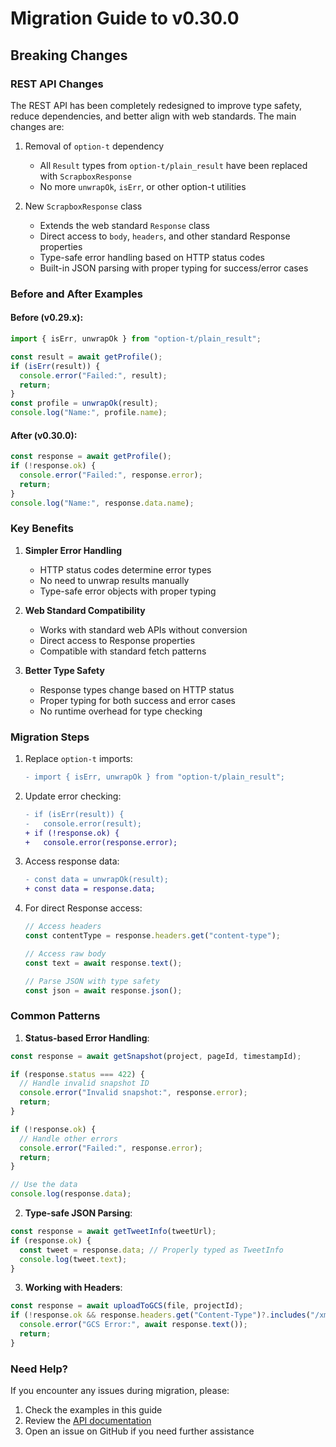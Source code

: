# Migration Guide to v0.30.0

## Breaking Changes

### REST API Changes

The REST API has been completely redesigned to improve type safety, reduce
dependencies, and better align with web standards. The main changes are:

1. Removal of `option-t` dependency
   - All `Result` types from `option-t/plain_result` have been replaced with
     `ScrapboxResponse`
   - No more `unwrapOk`, `isErr`, or other option-t utilities

2. New `ScrapboxResponse` class
   - Extends the web standard `Response` class
   - Direct access to `body`, `headers`, and other standard Response properties
   - Type-safe error handling based on HTTP status codes
   - Built-in JSON parsing with proper typing for success/error cases

### Before and After Examples

#### Before (v0.29.x):

```typescript
import { isErr, unwrapOk } from "option-t/plain_result";

const result = await getProfile();
if (isErr(result)) {
  console.error("Failed:", result);
  return;
}
const profile = unwrapOk(result);
console.log("Name:", profile.name);
```

#### After (v0.30.0):

```typescript
const response = await getProfile();
if (!response.ok) {
  console.error("Failed:", response.error);
  return;
}
console.log("Name:", response.data.name);
```

### Key Benefits

1. **Simpler Error Handling**
   - HTTP status codes determine error types
   - No need to unwrap results manually
   - Type-safe error objects with proper typing

2. **Web Standard Compatibility**
   - Works with standard web APIs without conversion
   - Direct access to Response properties
   - Compatible with standard fetch patterns

3. **Better Type Safety**
   - Response types change based on HTTP status
   - Proper typing for both success and error cases
   - No runtime overhead for type checking

### Migration Steps

1. Replace `option-t` imports:
   ```diff
   - import { isErr, unwrapOk } from "option-t/plain_result";
   ```

2. Update error checking:
   ```diff
   - if (isErr(result)) {
   -   console.error(result);
   + if (!response.ok) {
   +   console.error(response.error);
   ```

3. Access response data:
   ```diff
   - const data = unwrapOk(result);
   + const data = response.data;
   ```

4. For direct Response access:
   ```typescript
   // Access headers
   const contentType = response.headers.get("content-type");

   // Access raw body
   const text = await response.text();

   // Parse JSON with type safety
   const json = await response.json();
   ```

### Common Patterns

1. **Status-based Error Handling**:

```typescript
const response = await getSnapshot(project, pageId, timestampId);

if (response.status === 422) {
  // Handle invalid snapshot ID
  console.error("Invalid snapshot:", response.error);
  return;
}

if (!response.ok) {
  // Handle other errors
  console.error("Failed:", response.error);
  return;
}

// Use the data
console.log(response.data);
```

2. **Type-safe JSON Parsing**:

```typescript
const response = await getTweetInfo(tweetUrl);
if (response.ok) {
  const tweet = response.data; // Properly typed as TweetInfo
  console.log(tweet.text);
}
```

3. **Working with Headers**:

```typescript
const response = await uploadToGCS(file, projectId);
if (!response.ok && response.headers.get("Content-Type")?.includes("/xml")) {
  console.error("GCS Error:", await response.text());
  return;
}
```

### Need Help?

If you encounter any issues during migration, please:

1. Check the examples in this guide
2. Review the
   [API documentation](https://jsr.io/@takker/scrapbox-userscript-std)
3. Open an issue on GitHub if you need further assistance
